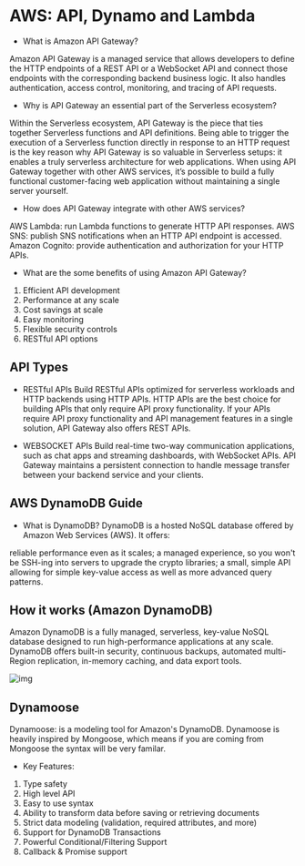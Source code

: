 # AWS: API, Dynamo and Lambda

- What is Amazon API Gateway?

Amazon API Gateway is a managed service that allows developers to define the HTTP endpoints of a REST API or a WebSocket API and connect those endpoints with the corresponding backend business logic. It also handles authentication, access control, monitoring, and tracing of API requests.

- Why is API Gateway an essential part of the Serverless ecosystem?

Within the Serverless ecosystem, API Gateway is the piece that ties together Serverless functions and API definitions. Being able to trigger the execution of a Serverless function directly in response to an HTTP request is the key reason why API Gateway is so valuable in Serverless setups: it enables a truly serverless architecture for web applications. When using API Gateway together with other AWS services, it’s possible to build a fully functional customer-facing web application without maintaining a single server yourself.

- How does API Gateway integrate with other AWS services?

AWS Lambda: run Lambda functions to generate HTTP API responses.
AWS SNS: publish SNS notifications when an HTTP API endpoint is accessed.
Amazon Cognito: provide authentication and authorization for your HTTP APIs.

- What are the some benefits of using Amazon API Gateway?

1. Efficient API development
2. Performance at any scale
3. Cost savings at scale
4. Easy monitoring
5. Flexible security controls
6. RESTful API options

## API Types

- RESTful APIs
Build RESTful APIs optimized for serverless workloads and HTTP backends using HTTP APIs. HTTP APIs are the best choice for building APIs that only require API proxy functionality. If your APIs require API proxy functionality and API management features in a single solution, API Gateway also offers REST APIs.

- WEBSOCKET APIs
Build real-time two-way communication applications, such as chat apps and streaming dashboards, with WebSocket APIs. API Gateway maintains a persistent connection to handle message transfer between your backend service and your clients.

## AWS DynamoDB Guide

- What is DynamoDB?
DynamoDB is a hosted NoSQL database offered by Amazon Web Services (AWS). It offers:

reliable performance even as it scales;
a managed experience, so you won't be SSH-ing into servers to upgrade the crypto libraries;
a small, simple API allowing for simple key-value access as well as more advanced query patterns.

## How it works (Amazon DynamoDB)

Amazon DynamoDB is a fully managed, serverless, key-value NoSQL database designed to run high-performance applications at any scale. DynamoDB offers built-in security, continuous backups, automated multi-Region replication, in-memory caching, and data export tools.

![img](https://d1.awsstatic.com/product-page-diagram_Amazon-DynamoDBa%402x.1f8b0cf0312dda72ce9433d94f9c2a1b92684381.png)

## Dynamoose

Dynamoose: is a modeling tool for Amazon's DynamoDB. Dynamoose is heavily inspired by Mongoose, which means if you are coming from Mongoose the syntax will be very familar.

- Key Features:

1. Type safety
2. High level API
3. Easy to use syntax
4. Ability to transform data before saving or retrieving documents
5. Strict data modeling (validation, required attributes, and more)
6. Support for DynamoDB Transactions
7. Powerful Conditional/Filtering Support
8. Callback & Promise support
